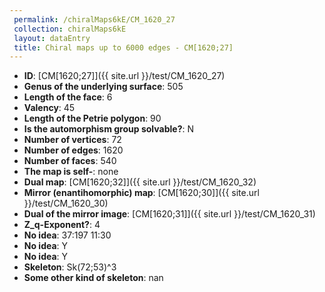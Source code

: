 ```yaml
--- 
 permalink: /chiralMaps6kE/CM_1620_27 
 collection: chiralMaps6kE
 layout: dataEntry
 title: Chiral maps up to 6000 edges - CM[1620;27]
---
```


- **ID**: [CM[1620;27]]({{ site.url }}/test/CM_1620_27)
- **Genus of the underlying surface**: 505
- **Length of the face**: 6
- **Valency**: 45
- **Length of the Petrie polygon**: 90
- **Is the automorphism group solvable?**: N
- **Number of vertices**: 72
- **Number of edges**: 1620
- **Number of faces**: 540
- **The map is self-**: none
- **Dual map**: [CM[1620;32]]({{ site.url }}/test/CM_1620_32)
- **Mirror (enantihomorphic) map**: [CM[1620;30]]({{ site.url }}/test/CM_1620_30)
- **Dual of the mirror image**: [CM[1620;31]]({{ site.url }}/test/CM_1620_31)
- **Z_q-Exponent?**: 4
- **No idea**:  37:197 11:30
- **No idea**: Y
- **No idea**: Y
- **Skeleton**: Sk(72;53)^3
- **Some other kind of skeleton**: nan
